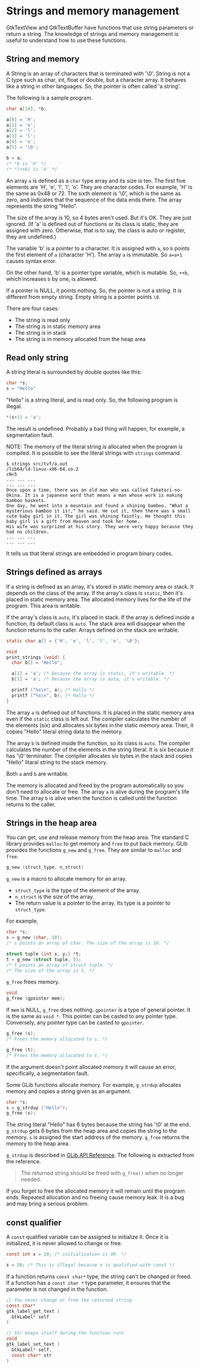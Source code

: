# Strings and memory management

GtkTextView and GtkTextBuffer have functions that use string parameters or return a string.
The knowledge of strings and memory management is useful to understand how to use these functions.

## String and memory

A String is an array of characters that is terminated with '\0'.
String is not a C type such as char, int, float or double, but a character array.
It behaves like a string in other languages.
So, the pointer is often called 'a string'.

The following is a sample program.

~~~C
char a[10], *b;

a[0] = 'H';
a[1] = 'e';
a[2] = 'l';
a[3] = 'l';
a[4] = 'o';
a[5] = '\0';

b = a;
/* *b is 'H' */
/* *(++b) is 'e' */
~~~

An array `a` is defined as a `char` type array and its size is ten.
The first five elements are 'H', 'e', 'l', 'l', 'o'.
They are character codes.
For example, 'H' is the same as 0x48 or 72.
The sixth element is '\0', which is the same as zero, and indicates that the sequence of the data ends there.
The array represents the string "Hello".

The size of the array is 10, so 4 bytes aren't used.
But it's OK.
They are just ignored.
(If 'a' is defined out of functions or its class is static, they are assigned with zero.
Otherwise, that is to say, the class is auto or register, they are undefined.)

The variable 'b' is a pointer to a character.
It is assigned with `a`, so `b` points the first element of `a` (character 'H').
The array `a` is immutable.
So `a=a+1` causes syntax error.

On the other hand, 'b' is a pointer type variable, which is mutable.
So, `++b`, which increases `b` by one, is allowed.


If a pointer is NULL, it points nothing.
So, the pointer is not a string.
It is different from empty string.
Empty string is a pointer points `\0`.

There are four cases:

- The string is read only
- The string is in static memory area
- The string is in stack
- The string is in memory allocated from the heap area

## Read only string

A string literal is surrounded by double quotes like this:

~~~C
char *s;
s = "Hello"
~~~

"Hello" is a string literal, and is read only.
So, the following program is illegal.

~~~C
*(s+1) = 'a';
~~~

The result is undefined.
Probably a bad thing will happen, for example, a segmentation fault.

NOTE: The memory of the literal string is allocated when the program is compiled.
It is possible to see the literal strings with `strings` command.

~~~
$ strings src/tvf/a.out
/lib64/ld-linux-x86-64.so.2
cN<5
... ... ...
... ... ...
Once upon a time, there was an old man who was called Taketori-no-Okina. It is a japanese word that means a man whose work is making bamboo baskets.
One day, he went into a mountain and found a shining bamboo. "What a mysterious bamboo it is!," he said. He cut it, then there was a small cute baby girl in it. The girl was shining faintly. He thought this baby girl is a gift from Heaven and took her home.
His wife was surprized at his story. They were very happy because they had no children. 
... ... ...
... ... ...
~~~

It tells us that literal strings are embedded in program binary codes.

## Strings defined as arrays

If a string is defined as an array, it's stored in static memory area or stack.
It depends on the class of the array.
If the array's class is `static`, then it's placed in static memory area.
The allocated memory lives for the life of the program.
This area is writable.

If the array's class is `auto`, it's placed in stack.
If the array is defined inside a function, its default class is `auto`.
The stack area will disappear when the function returns to the caller.
Arrays defined on the stack are writable.

~~~C
static char a[] = {'H', 'e', 'l', 'l', 'o', '\0'};

void
print_strings (void) {
  char b[] = "Hello";

  a[1] = 'a'; /* Because the array is static, it's writable. */
  b[1] = 'a'; /* Because the array is auto, it's writable. */

  printf ("%s\n", a); /* Hallo */
  printf ("%s\n", b); /* Hallo */
}
~~~

The array `a` is defined out of functions.
It is placed in the static memory area even if the `static` class is left out.
The compiler calculates the number of the elements (six) and allocates six bytes in the static memory area.
Then, it copies "Hello" literal string data to the memory.

The array `b` is defined inside the function, so its class is `auto`.
The compiler calculates the number of the elements in the string literal.
It is six because it has '\0' terminator.
The compiler allocates six bytes in the stack and copies "Hello" litaral string to the stack memory.

Both `a` and `b` are writable.

The memory is allocated and freed by the program automatically so you don't need to allocate or free.
The array `a` is alive during the program's life time.
The array `b` is alive when the function is called until the function returns to the caller.

## Strings in the heap area

You can get, use and release memory from the heap area.
The standard C library provides `malloc` to get memory and `free` to put back memory.
GLib provides the functions `g_new` and `g_free`.
They are similar to `malloc` and `free`.

~~~C
g_new (struct_type, n_struct)
~~~

`g_new` is a macro to allocate memory for an array.

- `struct_type` is the type of the element of the array.
- `n_struct` is the size of the array.
- The return value is a pointer to the array.
Its type is a pointer to `struct_type`.

For example,

~~~C
char *s;
s = g_new (char, 10);
/* s points an array of char. The size of the array is 10. */

struct tuple {int x, y;} *t;
t = g_new (struct tuple, 5);
/* t points an array of struct tuple. */
/* The size of the array is 5. */
~~~

`g_free` frees memory.

~~~C
void
g_free (gpointer mem);
~~~

If `mem` is NULL, `g_free` does nothing.
`gpointer` is a type of general pointer.
It is the same as `void *`.
This pointer can be casted to any pointer type.
Conversely, any pointer type can be casted to `gpointer`.

~~~C
g_free (s);
/* Frees the memory allocated to s. */

g_free (t);
/* Frees the memory allocated to t. */
~~~

If the argument doesn't point allocated memory it will cause an error, specifically, a segmentation fault.

Some GLib functions allocate memory.
For example, `g_strdup` allocates memory and copies a string given as an argument.

~~~C
char *s;
s = g_strdup ("Hello");
g_free (s);
~~~

The string literal "Hello" has 6 bytes because the string has '\0' at the end.
`g_strdup` gets 6 bytes from the heap area and copies the string to the memory.
`s` is assigned the start address of the memory.
`g_free` returns the memory to the heap area.

`g_strdup` is described in [GLib API Reference](https://docs.gtk.org/glib/func.strdup.html).
The following is extracted from the reference.

> The returned string should be freed with `g_free()` when no longer needed.

If you forget to free the allocated memory it will remain until the program ends.
Repeated allocation and no freeing cause memory leak.
It is a bug and may bring a serious problem.

## const qualifier

A `const` qualified variable can be assigned to initialize it.
Once it is initialized, it is never allowed to change or free.

~~~C
const int x = 10; /* initialization is OK. */

x = 20; /* This is illegal because x is qualified with const */
~~~

If a function returns `const char*` type, the string can't be changed or freed.
If a function has a `const char *` type parameter, it ensures that the parameter is not changed in the function.

~~~C
// You never change or free the returned string.
const char*
gtk_label_get_text (
  GtkLabel* self
)

// Str keeps itself during the function runs
void
gtk_label_set_text (
  GtkLabel* self,
  const char* str
)
~~~



